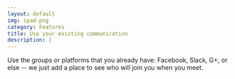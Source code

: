 ```yaml
---
layout: default
img: ipad.png
category: Features
title: Use your existing communication
description: |
---
```

  Use the groups or platforms that you already have: Facebook, Slack, G+, or else -- we just add a place to see who will join you when you meet.

